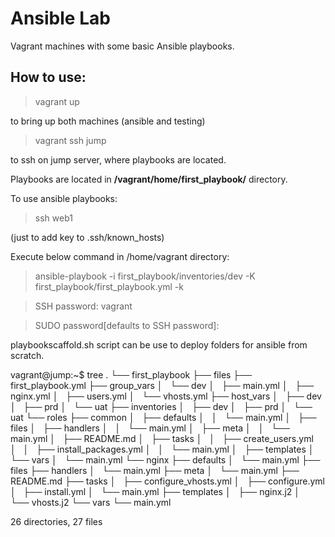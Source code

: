 # Ansible Lab

Vagrant machines with some basic Ansible playbooks.

## How to use:

> vagrant up

to bring up both machines (ansible and testing)

> vagrant ssh jump

to ssh on jump server, where playbooks are located.

Playbooks are located in **/vagrant/home/first_playbook/** directory.

To use ansible playbooks:

> ssh web1  

(just to add key to .ssh/known_hosts)

Execute below command in /home/vagrant directory:

> ansible-playbook -i first_playbook/inventories/dev -K first_playbook/first_playbook.yml -k

>SSH password: vagrant

>SUDO password[defaults to SSH password]: <enter>

playbookscaffold.sh script can be use to deploy folders for ansible from scratch.

vagrant@jump:~$ tree
.
└── first_playbook
    ├── files
    ├── first_playbook.yml
    ├── group_vars
    │   └── dev
    │       ├── main.yml
    │       ├── nginx.yml
    │       ├── users.yml
    │       └── vhosts.yml
    ├── host_vars
    │   ├── dev
    │   ├── prd
    │   └── uat
    ├── inventories
    │   ├── dev
    │   ├── prd
    │   └── uat
    └── roles
        ├── common
        │   ├── defaults
        │   │   └── main.yml
        │   ├── files
        │   ├── handlers
        │   │   └── main.yml
        │   ├── meta
        │   │   └── main.yml
        │   ├── README.md
        │   ├── tasks
        │   │   ├── create_users.yml
        │   │   ├── install_packages.yml
        │   │   └── main.yml
        │   ├── templates
        │   └── vars
        │       └── main.yml
        └── nginx
            ├── defaults
            │   └── main.yml
            ├── files
            ├── handlers
            │   └── main.yml
            ├── meta
            │   └── main.yml
            ├── README.md
            ├── tasks
            │   ├── configure_vhosts.yml
            │   ├── configure.yml
            │   ├── install.yml
            │   └── main.yml
            ├── templates
            │   ├── nginx.j2
            │   └── vhosts.j2
            └── vars
                └── main.yml

26 directories, 27 files
